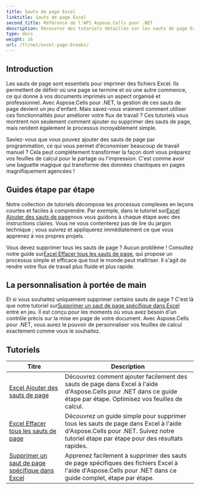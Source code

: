 ```yaml
---
title: Sauts de page Excel
linktitle: Sauts de page Excel
second_title: Référence de l'API Aspose.Cells pour .NET
description: Découvrez des tutoriels détaillés sur les sauts de page Excel avec Aspose.Cells pour .NET. Améliorez facilement la mise en page de vos classeurs Excel.
type: docs
weight: 16
url: /fr/net/excel-page-breaks/
---
```

## Introduction

Les sauts de page sont essentiels pour imprimer des fichiers Excel. Ils permettent de définir où une page se termine et où une autre commence, ce qui donne à vos documents imprimés un aspect organisé et professionnel. Avec Aspose.Cells pour .NET, la gestion de ces sauts de page devient un jeu d'enfant. Mais savez-vous vraiment comment utiliser ces fonctionnalités pour améliorer votre flux de travail ? Ces tutoriels vous montrent non seulement comment ajouter ou supprimer des sauts de page, mais rendent également le processus incroyablement simple.

Saviez-vous que vous pouvez ajouter des sauts de page par programmation, ce qui vous permet d'économiser beaucoup de travail manuel ? Cela peut complètement transformer la façon dont vous préparez vos feuilles de calcul pour le partage ou l'impression. C'est comme avoir une baguette magique qui transforme des données chaotiques en pages magnifiquement agencées !

## Guides étape par étape
 Notre collection de tutoriels décompose les processus complexes en leçons courtes et faciles à comprendre. Par exemple, dans le tutoriel sur[Excel Ajouter des sauts de page](./excel-add-page-breaks/)nous vous guidons à chaque étape avec des instructions claires. Vous ne vous contenterez pas de lire du jargon technique ; vous suivrez et appliquerez immédiatement ce que vous apprenez à vos propres projets. 

 Vous devez supprimer tous les sauts de page ? Aucun problème ! Consultez notre guide sur[Excel Effacer tous les sauts de page](./excel-clear-all-page-breaks/), qui propose un processus simple et efficace que tout le monde peut maîtriser. Il s'agit de rendre votre flux de travail plus fluide et plus rapide.

## La personnalisation à portée de main
 Et si vous souhaitez uniquement supprimer certains sauts de page ? C'est là que notre tutoriel sur[Supprimer un saut de page spécifique dans Excel](./excel-remove-specific-page-break/) entre en jeu. Il est conçu pour les moments où vous avez besoin d'un contrôle précis sur la mise en page de votre document. Avec Aspose.Cells pour .NET, vous aurez le pouvoir de personnaliser vos feuilles de calcul exactement comme vous le souhaitez. 

## Tutoriels 
| Titre | Description |
| --- | --- |
| [Excel Ajouter des sauts de page](./excel-add-page-breaks/) | Découvrez comment ajouter facilement des sauts de page dans Excel à l'aide d'Aspose.Cells pour .NET dans ce guide étape par étape. Optimisez vos feuilles de calcul. |  
| [Excel Effacer tous les sauts de page](./excel-clear-all-page-breaks/) | Découvrez un guide simple pour supprimer tous les sauts de page dans Excel à l'aide d'Aspose.Cells pour .NET. Suivez notre tutoriel étape par étape pour des résultats rapides. |  
| [Supprimer un saut de page spécifique dans Excel](./excel-remove-specific-page-break/) | Apprenez facilement à supprimer des sauts de page spécifiques des fichiers Excel à l'aide d'Aspose.Cells pour .NET dans ce guide complet, étape par étape. |  